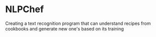 # NLPChef
Creating a text recognition program that can understand recipes from cookbooks and generate new one's based on its training
